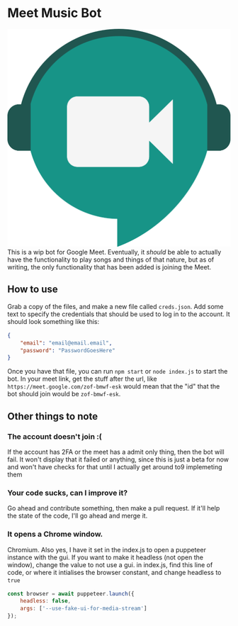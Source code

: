 # Meet Music Bot

![Logo](src/img/logo.svg)
This is a wip bot for Google Meet. Eventually, it *should* be able to actually have the functionality to play songs and things of that nature, but as of writing, the only functionality that has been added is joining the Meet.

## How to use

Grab a copy of the files, and make a new file called `creds.json`. Add some text to specify the credentials that should be used to log in to the account. It should look something like this:

```json
{
    "email": "email@email.email",
    "password": "PasswordGoesHere"
}
```

Once you have that file, you can run `npm start`  or `node index.js` to start the bot. In your meet link, get the stuff after the url, like `https://meet.google.com/zof-bmwf-esk` would mean that the "id" that the bot should join would be `zof-bmwf-esk`.

## Other things to note

### The account doesn't join :(

If the account has 2FA or the meet has a admit only thing, then the bot will fail. It won't display that it failed or anything, since this is just a beta for now and won't have checks for that until I actually get around to9 implemeting them

### Your code sucks, can I improve it?

Go ahead and contribute something, then make a pull request. If it'll help the state of the code, I'll go ahead and merge it.

### It opens a Chrome window.

Chromium. Also yes, I have it set in the index.js to open a puppeteer instance with the gui. If you want to make it headless (not open the window), change the value to not use a gui. in index.js, find this line of code, or where it intialises the browser constant, and change headless to `true`

```js
const browser = await puppeteer.launch({
    headless: false,
    args: ['--use-fake-ui-for-media-stream']
});
```